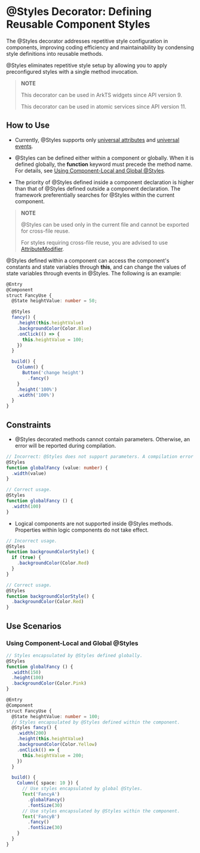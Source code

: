 # \@Styles Decorator: Defining Reusable Component Styles

The \@Styles decorator addresses repetitive style configuration in components, improving coding efficiency and maintainability by condensing style definitions into reusable methods.

\@Styles eliminates repetitive style setup by allowing you to apply preconfigured styles with a single method invocation.

> **NOTE**
>
> This decorator can be used in ArkTS widgets since API version 9.
>
> This decorator can be used in atomic services since API version 11.

## How to Use

- Currently, \@Styles supports only [universal attributes](../../reference/apis-arkui/arkui-ts/ts-component-general-attributes.md) and [universal events](../../reference/apis-arkui/arkui-ts/ts-component-general-events.md).

- \@Styles can be defined either within a component or globally. When it is defined globally, the **function** keyword must precede the method name. For details, see [Using Component-Local and Global \@Styles](#using-component-local-and-global-styles).

- The priority of \@Styles defined inside a component declaration is higher than that of \@Styles defined outside a component declaration. The framework preferentially searches for \@Styles within the current component.

> **NOTE**
>
> \@Styles can be used only in the current file and cannot be exported for cross-file reuse.
>
> For styles requiring cross-file reuse, you are advised to use [AttributeModifier](../../ui/arkts-user-defined-extension-attributeModifier.md).


\@Styles defined within a component can access the component's constants and state variables through **this**, and can change the values of state variables through events in \@Styles. The following is an example:

```ts
@Entry
@Component
struct FancyUse {
  @State heightValue: number = 50;

  @Styles
  fancy() {
    .height(this.heightValue)
    .backgroundColor(Color.Blue)
    .onClick(() => {
      this.heightValue = 100;
    })
  }

  build() {
    Column() {
      Button('change height')
        .fancy()
    }
    .height('100%')
    .width('100%')
  }
}
```

## Constraints

- \@Styles decorated methods cannot contain parameters. Otherwise, an error will be reported during compilation.

```ts
// Incorrect: @Styles does not support parameters. A compilation error will be thrown.
@Styles
function globalFancy (value: number) {
  .width(value)
}

// Correct usage.
@Styles
function globalFancy () {
  .width(100)
}
```

- Logical components are not supported inside \@Styles methods. Properties within logic components do not take effect.

```ts
// Incorrect usage.
@Styles
function backgroundColorStyle() {
  if (true) {
    .backgroundColor(Color.Red)
  }
}

// Correct usage.
@Styles
function backgroundColorStyle() {
  .backgroundColor(Color.Red)
}
```

## Use Scenarios

### Using Component-Local and Global \@Styles

```ts
// Styles encapsulated by @Styles defined globally.
@Styles
function globalFancy () {
  .width(150)
  .height(100)
  .backgroundColor(Color.Pink)
}

@Entry
@Component
struct FancyUse {
  @State heightValue: number = 100;
  // Styles encapsulated by @Styles defined within the component.
  @Styles fancy() {
    .width(200)
    .height(this.heightValue)
    .backgroundColor(Color.Yellow)
    .onClick(() => {
      this.heightValue = 200;
    })
  }

  build() {
    Column({ space: 10 }) {
      // Use styles encapsulated by global @Styles.
      Text('FancyA')
        .globalFancy()
        .fontSize(30)
      // Use styles encapsulated by @Styles within the component.
      Text('FancyB')
        .fancy()
        .fontSize(30)
    }
  }
}
```

